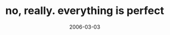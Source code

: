 ---
layout: base.njk
title : 'no, really. everything is perfect' 
view_title : 'no, really. everything is perfect' 
year : '2006' 
date : '2006-03-03' 
img_file : '/drawing/noreallyeverthingisperfect.png' 
html_file : 'noreallyeverthingisperfect' 
next_html : 'itwasthemomentifeared.html' 
year_order : '99' 
permalink : "title/{{html_file}}.html"
---